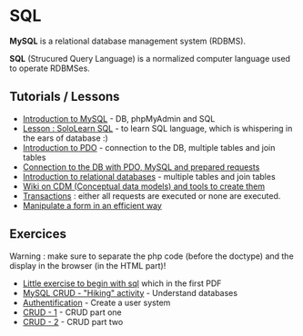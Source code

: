 # SQL

**MySQL** is a relational database management system (RDBMS).

**SQL** (Strucured Query Language) is a normalized computer language used to operate RDBMSes.

## Tutorials / Lessons

- [Introduction to MySQL](https://docs.google.com/presentation/d/1yXQz5dMMDkdSu5eBOG7YS2UH2uWyg5vJmU0kJt6YR6Q/edit?usp=sharing) - DB, phpMyAdmin and SQL
- [Lesson : SoloLearn SQL](https://www.sololearn.com/Course/SQL/) - to learn SQL language, which is whispering in the ears of database :)
- [Introduction to PDO](https://docs.google.com/presentation/d/14-5BGNJyuILB2kfYlxzsaFDRNA8zCrot9DbYVVNo3X4/edit?usp=sharing) - connection to the DB, multiple tables and join tables
- [Connection to the DB with PDO, MySQL and prepared requests](https://github.com/becodeorg/Hamilton-promo-3/blob/master/Parcours%20EN/08-DB/Pratice-and-use-of-PDO.md)
- [Introduction to relational databases](https://docs.google.com/presentation/d/1pPVFVr72xmmGpHFSKbF6ZL9QblwfX5MWaViXlnY3w2I/edit?usp=sharing) - multiple tables and join tables
- [Wiki on CDM (Conceptual data models) and tools to create them](database-modeling-tools-sql.md)
- [Transactions](https://openclassrooms.com/courses/les-transactions-avec-mysql-et-pdo) : either all requests are executed or none are executed.
- [Manipulate a form in an efficient way](https://github.com/becodeorg/BeCode/wiki/Backend---traiter-un-formulaire)

## Exercices

Warning : make sure to separate the php code (before the doctype) and the display in the browser (in the HTML part)!

- [Little exercise to begin with sql](https://github.com/becodeorg/Hamilton-promo-3/blob/master/Parcours%20EN/08-DB/sql-exo-pdf) which in the first PDF
- [MySQL CRUD - "Hiking" activity](https://github.com/becodeorg/Hamilton-promo-3/blob/master/Parcours%20EN/08-DB/php-training-mysql) - Understand databases
- [Authentification](https://github.com/becodeorg/Hamilton-promo-3/blob/master/Parcours%20EN/08-DB/php-challenge-auth) - Create a user system
- [CRUD - 1](https://github.com/becodeorg/Hamilton-promo-3/blob/master/Parcours%20EN/08-DB/php-exercises-crud1) - CRUD part one
- [CRUD - 2](https://github.com/becodeorg/Hamilton-promo-3/blob/master/Parcours%20EN/08-DB/php-exercises-crud2) - CRUD part two
